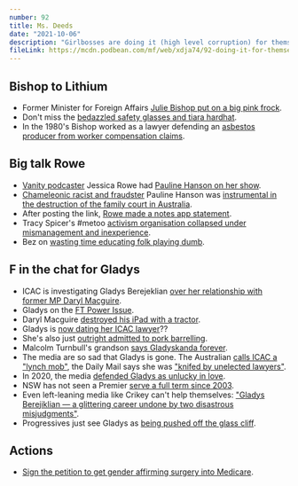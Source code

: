 ```yaml
---
number: 92
title: Ms. Deeds
date: "2021-10-06"
description: "Girlbosses are doing it (high level corruption) for themselves."
fileLink: https://mcdn.podbean.com/mf/web/xdja74/92-doing-it-for-themselves-001.mp3
---
```


## Bishop to Lithium

- Former Minister for Foreign Affairs [Julie Bishop put on a big pink frock](https://style.nine.com.au/latest/julie-bishop-frocktober-2021-photos-ovarian-cancer/7fec7886-7f62-4da9-9434-e0d6f7a02838).
- Don't miss the [bedazzled safety glasses and tiara hardhat](https://twitter.com/jakeeyy__/status/1443844184725590017).
- In the 1980's Bishop worked as a lawyer defending an [asbestos producer from worker compensation claims](https://www.afr.com/politics/federal/bishop-defended-csr-s-asbestos-corporate-veil-20121128-j1f06).

## Big talk Rowe

- [Vanity podcaster](https://podcasts.apple.com/us/podcast/the-jess-rowe-big-talk-show/id1582086299) Jessica Rowe had [Pauline Hanson on her show](https://www.theguardian.com/media/2021/oct/01/jessica-rowe-pod-turns-sour-over-pauline-hanson-interview-on-why-she-keeps-going).
- [Chameleonic racist and fraudster](https://www.theguardian.com/world/2003/aug/20/australia.thefarright) Pauline Hanson was [instrumental in the destruction of the family court in Australia](https://theconversation.com/the-family-court-does-need-reform-but-not-the-way-pauline-hanson-thinks-125728).
- After posting the link, [Rowe made a notes app statement](https://twitter.com/JessRowe/status/1443188890781712384).
- Tracy Spicer's #metoo [activism organisation collapsed under mismanagement and inexperience](https://www.smh.com.au/national/now-australia-the-metoo-initiative-started-by-tracey-spicer-folds-20200609-p550xb.html).
- Bez on [wasting time educating folk playing dumb](https://twitter.com/bezography/status/1443359953188626432).

## F in the chat for Gladys

- ICAC is investigating Gladys Berejeklian [over her relationship with former MP Daryl Macguire](https://www.smh.com.au/politics/nsw/timeline-of-a-secret-relationship-that-brought-down-a-premier-20211001-p58wi9.html).
- Gladys on the [FT Power Issue](https://www.news.com.au/finance/business/media/gladys-berejiklian-resigns-the-same-day-she-was-named-countrys-most-powerful-person/news-story/56273f0b6b98dbf17c6af773d017ee1e).
- Daryl Macguire [destroyed his iPad with a tractor](https://www.smh.com.au/national/nsw/disgraced-mp-destroyed-his-phone-and-ipad-with-a-tractor-icac-20201013-p564rm.html).
- Gladys is [now dating her ICAC lawyer](https://www.theguardian.com/australia-news/2021/jun/18/glad-and-her-boo-nsw-premier-dating-prominent-barrister-who-represented-her-at-icac)??
- She's also just [outright admitted to pork barrelling](https://www.theguardian.com/australia-news/2020/nov/26/berejiklian-admits-140m-grant-scheme-was-pork-barrelling-as-approval-documents-revealed).
- Malcolm Turnbull's grandson [says Gladyskanda forever](https://twitter.com/ms_dzt/status/1443776700769206281).
- The media are so sad that Gladys is gone. The Australian [calls ICAC a "lynch mob"](https://www.theaustralian.com.au/nation/lynch-mob-takes-down-yet-another-political-career/news-story/86ffaa882e9f2bba5e3ace08625307a5), the Daily Mail says she was ["knifed by unelected lawyers"](https://www.dailymail.co.uk/news/article-10048213/Gladys-Berejiklian-knifed-unelected-ICAC-lawyers-worst-time-Covid.html).
- In 2020, the media [defended Gladys as unlucky in love](https://www.theaustralian.com.au/commentary/letters/last-post-gladys-shouldnt-be-condemned-for-a-romantic-mistake/news-story/78c2d701ec648837fd3061878012600f).
- NSW has not seen a Premier [serve a full term since 2003](https://en.wikipedia.org/wiki/Premier_of_New_South_Wales).
- Even left-leaning media like Crikey can't help themselves: ["Gladys Berejiklian — a glittering career undone by two disastrous misjudgments"](https://www.crikey.com.au/2021/10/01/gladys-berejiklian-a-glittering-career-undone-by-two-disastrous-misjudgments/).
- Progressives just see Gladys as [being pushed off the glass cliff](https://en.wikipedia.org/wiki/Glass_cliff).

## Actions

- [Sign the petition to get gender affirming surgery into Medicare](https://www.aph.gov.au/e-petitions/petition/EN3307).

